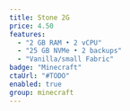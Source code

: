 ```yaml
---
title: Stone 2G
price: 4.50
features:
  - "2 GB RAM • 2 vCPU"
  - "25 GB NVMe • 2 backups"
  - "Vanilla/small Fabric"
badge: "Minecraft"
ctaUrl: "#TODO"
enabled: true
group: minecraft
---
```

